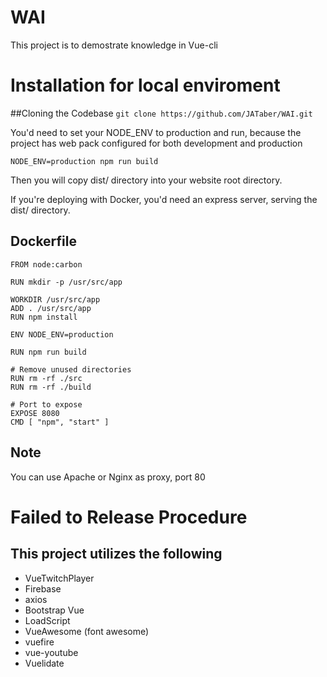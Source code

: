 # WAI

This project is to demostrate knowledge in Vue-cli

# Installation for local enviroment

##Cloning the Codebase
`git clone https://github.com/JATaber/WAI.git`

You'd need to set your NODE_ENV to production and run, because the project has web pack configured for both development and production

`NODE_ENV=production npm run build`

Then you will copy dist/ directory into your website root directory.

If you're deploying with Docker, you'd need an express server, serving the dist/ directory.

## Dockerfile

```
FROM node:carbon

RUN mkdir -p /usr/src/app

WORKDIR /usr/src/app
ADD . /usr/src/app
RUN npm install

ENV NODE_ENV=production

RUN npm run build

# Remove unused directories
RUN rm -rf ./src
RUN rm -rf ./build

# Port to expose
EXPOSE 8080
CMD [ "npm", "start" ]
```
## Note
You can use Apache or Nginx as proxy, port 80

# Failed to Release Procedure

## This project utilizes the following

* VueTwitchPlayer
* Firebase
* axios
* Bootstrap Vue
* LoadScript
* VueAwesome (font awesome)
* vuefire
* vue-youtube
* Vuelidate
